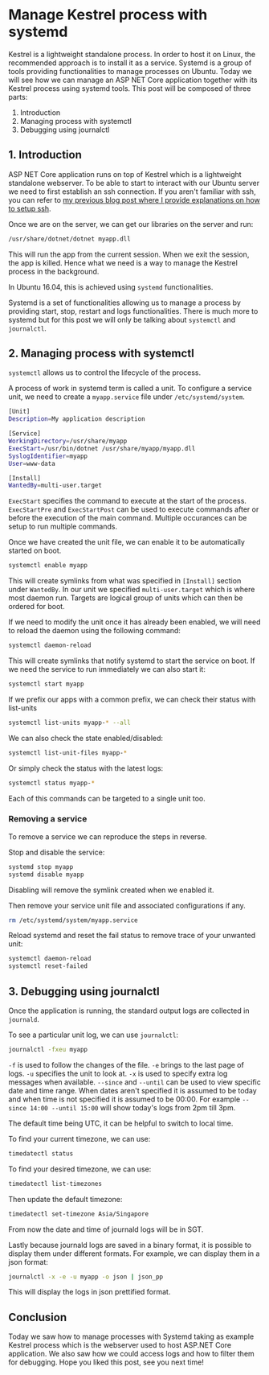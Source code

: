 # Manage Kestrel process with systemd

Kestrel is a lightweight standalone process. In order to host it on Linux, the recommended approach is to install it as a service. Systemd is a group of tools providing functionalities to manage processes on Ubuntu.
Today we will see how we can manage an ASP NET Core application together with its Kestrel process using systemd tools. This post will be composed of three parts:

1. Introduction
2. Managing process with systemctl
3. Debugging using journalctl

## 1. Introduction

ASP NET Core application runs on top of Kestrel which is a lightweight standalone webserver.
To be able to start to interact with our Ubuntu server we need to first establish an ssh connection. If you aren't familiar with ssh, you can refer to [my previous blog post where I provide explanations on how to setup ssh](https://kimsereyblog.blogspot.sg/2018/05/useful-bash-and-friends-commands.html).

Once we are on the server, we can get our libraries on the server and run:

```sh
/usr/share/dotnet/dotnet myapp.dll
```

This will run the app from the current session. When we exit the session, the app is killed.
Hence what we need is a way to manage the Kestrel process in the background.

In Ubuntu 16.04, this is achieved using `systemd` functionalities.

Systemd is a set of functionalities allowing us to manage a process by providing start, stop, restart and logs functionalities.
There is much more to systemd but for this post we will only be talking about `systemctl` and `journalctl`.

## 2. Managing process with systemctl

`systemctl` allows us to control the lifecycle of the process.

A process of work in systemd term is called a unit. To configure a service unit, we need to create a `myapp.service` file under `/etc/systemd/system`.

```sh
[Unit]
Description=My application description

[Service]
WorkingDirectory=/usr/share/myapp
ExecStart=/usr/bin/dotnet /usr/share/myapp/myapp.dll
SyslogIdentifier=myapp
User=www-data

[Install]
WantedBy=multi-user.target
```

`ExecStart` specifies the command to execute at the start of the process.
`ExecStartPre` and `ExecStartPost` can be used to execute commands after or before the execution of the main command. Multiple occurances can be setup to run multiple commands.

Once we have created the unit file, we can enable it to be automatically started on boot.

```sh
systemctl enable myapp
```

This will create symlinks from what was specified in `[Install]` section under `WantedBy`.
In our unit we specified `multi-user.target` which is where most daemon run. Targets are logical group of units which can then be ordered for boot.

If we need to modify the unit once it has already been enabled, we will need to reload the daemon using the following command:

```sh
systemctl daemon-reload
```

This will create symlinks that notify systemd to start the service on boot. If we need the service to run immediately we can also start it:

```sh
systemctl start myapp
```

If we prefix our apps with a common prefix, we can check their status with list-units

```sh
systemctl list-units myapp-* --all
```

We can also check the state enabled/disabled:

```sh
systemctl list-unit-files myapp-*
```

Or simply check the status with the latest logs:

```sh
systemctl status myapp-*
```

Each of this commands can be targeted to a single unit too.

### Removing a service

To remove a service we can reproduce the steps in reverse.

Stop and disable the service:

```sh
systemd stop myapp
systemd disable myapp
```

Disabling will remove the symlink created when we enabled it.

Then remove your service unit file and associated configurations if any.

```sh
rm /etc/systemd/system/myapp.service
```

Reload systemd and reset the fail status to remove trace of your unwanted unit:

```sh
systemctl daemon-reload
systemctl reset-failed
```

## 3. Debugging using journalctl

Once the application is running, the standard output logs are collected in `journald`.

To see a particular unit log, we can use `journalctl`:

```sh
journalctl -fxeu myapp
```

`-f` is used to follow the changes of the file.
`-e` brings to the last page of logs.
`-u` specifies the unit to look at.
`-x` is used to specify extra log messages when available.
`--since` and `--until` can be used to view specific date and time range. When dates aren't specified it is assumed to be today and when time is not specified it is assumed to be 00:00. For example `--since 14:00 --until 15:00` will show today's logs from 2pm till 3pm.

The default time being UTC, it can be helpful to switch to local time.

To find your current timezone, we can use:

```sh
timedatectl status
```

To find your desired timezone, we can use:

```sh
timedatectl list-timezones
```

Then update the default timezone:

```sh
timedatectl set-timezone Asia/Singapore
```

From now the date and time of journald logs will be in SGT.

Lastly because journald logs are saved in a binary format, it is possible to display them under different formats. For example, we can display them in a json format:

```sh
journalctl -x -e -u myapp -o json | json_pp
```

This will display the logs in json prettified format.

## Conclusion

Today we saw how to manage processes with Systemd taking as example Kestrel process which is the webserver used to host ASP.NET Core application. We also saw how we could access logs and how to filter them for debugging. Hope you liked this post, see you next time!